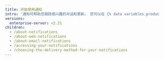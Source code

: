 ```yaml
---
title: 开始使用通知
intro: '通知可帮助您跟踪感兴趣的对话和更新。 您可以在 {% data variables.product.product_name %} 上或通过电子邮件客户端接收有关您参与的对话或您关注的更新的通知。'
versions:
  enterprise-server: <2.21
children:
  - /about-notifications
  - /about-web-notifications
  - /about-email-notifications
  - /accessing-your-notifications
  - /choosing-the-delivery-method-for-your-notifications
---
```


